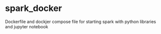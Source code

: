 # spark_docker
Dockerfile and dockjer compose file for starting spark with python libraries and jupyter notebook
